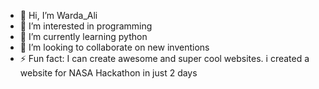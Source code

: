 - 👋 Hi, I’m Warda_Ali
- 👀 I’m interested in programming 
- 🌱 I’m currently learning python 
- 💞️ I’m looking to collaborate on new inventions
- ⚡ Fun fact: I can create awesome and super cool websites. i created a website for NASA Hackathon in just 2 days

<!---
Warda-016/Warda-016 is a ✨ special ✨ repository because its `README.md` (this file) appears on your GitHub profile.
You can click the Preview link to take a look at your changes.
--->
